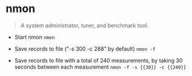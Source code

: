 # nmon
> A system administrator, tuner, and benchmark tool.

- Start nmon
`nmon`

- Save records to file ("-s 300 -c 288" by default)
`nmon -f`

- Save records to file with a total of 240 measurements, by taking 30 seconds between each measurement
`nmon -f -s {{30}} -c {{240}}`
